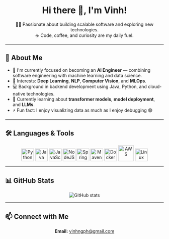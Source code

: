 <h1 align="center">Hi there 👋, I'm Vinh!</h1>
<p align="center">
  👨‍💻 Passionate about building scalable software and exploring new technologies.<br>
  ☕ Code, coffee, and curiosity are my daily fuel.
</p>

---

## 🚀 About Me

- 🎯 I'm currently focused on becoming an **AI Engineer** — combining software engineering with machine learning and data science.
- 🧠 Interests: **Deep Learning**, **NLP**, **Computer Vision**, and **MLOps**.
- 💻 Background in backend development using Java, Python, and cloud-native technologies.
- 🌱 Currently learning about **transformer models**, **model deployment**, and **LLMs**.
- ⚡ Fun fact: I enjoy visualizing data as much as I enjoy debugging 😄

---

## 🛠️ Languages & Tools

<div align="center">
  <img title="Python" alt="Python" width="40px" src="https://cdn.jsdelivr.net/gh/devicons/devicon@latest/icons/python/python-original.svg"/>
  <img title="Java" alt="Java" width="40px" src="https://cdn.jsdelivr.net/gh/devicons/devicon@latest/icons/java/java-original.svg"/>
  <img title="JavaScript" alt="JavaScript" width="40px" src="https://cdn.jsdelivr.net/gh/devicons/devicon@latest/icons/javascript/javascript-original.svg"/>
  <img title="NodeJS" alt="NodeJS" width="40px" src="https://cdn.jsdelivr.net/gh/devicons/devicon@latest/icons/nodejs/nodejs-original.svg"/>
  <img title="Spring" alt="Spring" width="40px" src="https://cdn.jsdelivr.net/gh/devicons/devicon@latest/icons/spring/spring-original.svg"/>
  <img title="Maven" alt="Maven" width="40px" src="https://cdn.jsdelivr.net/gh/devicons/devicon@latest/icons/maven/maven-original.svg"/>
  <img title="Docker" alt="Docker" width="40px" src="https://cdn.jsdelivr.net/gh/devicons/devicon@latest/icons/docker/docker-plain-wordmark.svg"/>
  <img title="AWS" alt="AWS" width="50px" src="https://cdn.jsdelivr.net/gh/devicons/devicon@latest/icons/amazonwebservices/amazonwebservices-plain-wordmark.svg"/>
  <img title="Linux" alt="Linux" width="40px" src="https://cdn.jsdelivr.net/gh/devicons/devicon@latest/icons/linux/linux-original.svg"/>
</div>

---

## 📊 GitHub Stats

<p align="center">
  <img src="https://github-readme-stats.vercel.app/api?username=vinhngph&show_icons=true&theme=radical" alt="GitHub stats"/>
</p>

---

## 📫 Connect with Me

<p align="center"><b>Email:</b> <a href="mailto:vinhngph@gmail.com">vinhngph@gmail.com</a></p>
